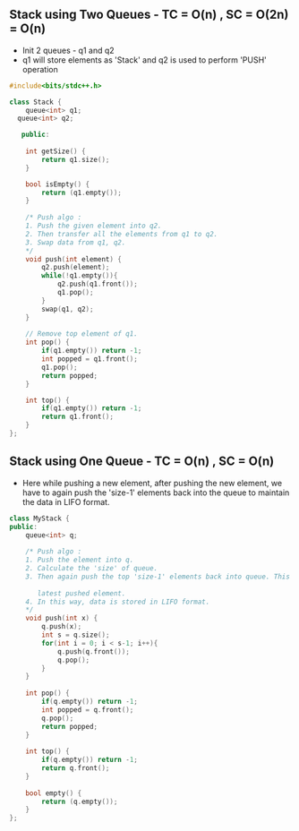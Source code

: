 ## Stack using Two Queues - TC = O(n) , SC = O(2n) = O(n)

- Init 2 queues - q1 and q2
- q1 will store elements as 'Stack' and q2 is used to perform 'PUSH' operation

```cpp
#include<bits/stdc++.h>

class Stack {
	queue<int> q1;
  queue<int> q2;

   public:
    
    int getSize() {
        return q1.size();
    }

    bool isEmpty() {
        return (q1.empty());
    }
	
    /* Push algo :
    1. Push the given element into q2.
    2. Then transfer all the elements from q1 to q2.
    3. Swap data from q1, q2.
    */
    void push(int element) {
        q2.push(element);
        while(!q1.empty()){
            q2.push(q1.front());
            q1.pop();
        }
        swap(q1, q2);
    }
	
    // Remove top element of q1.
    int pop() {
        if(q1.empty()) return -1;
        int popped = q1.front();
        q1.pop();
        return popped;
    }

    int top() {
        if(q1.empty()) return -1;
        return q1.front();
    }
};
```

## Stack using One Queue - TC = O(n) , SC = O(n)

- Here while pushing a new element, after pushing the new element, we have to again push the 'size-1' elements back into the queue to maintain the data in LIFO format.

```cpp
class MyStack {
public:
    queue<int> q;
    
    /* Push algo :
    1. Push the element into q.
    2. Calculate the 'size' of queue.
    3. Then again push the top 'size-1' elements back into queue. This way the front/top element will be the
       
       latest pushed element.
    4. In this way, data is stored in LIFO format.
    */
    void push(int x) {
        q.push(x);
        int s = q.size();
        for(int i = 0; i < s-1; i++){
            q.push(q.front());
            q.pop();
        }
    }
    
    int pop() {
        if(q.empty()) return -1;
        int popped = q.front();
        q.pop();
        return popped;
    }
    
    int top() {
        if(q.empty()) return -1;
        return q.front();
    }
    
    bool empty() {
        return (q.empty());
    }
};
```
